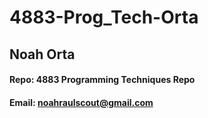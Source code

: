 # 4883-Prog_Tech-Orta

## Noah Orta
#### Repo: 4883 Programming Techniques Repo
#### Email: noahraulscout@gmail.com
